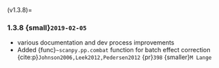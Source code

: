 (v1.3.8)=
### 1.3.8 {small}`2019-02-05`

- various documentation and dev process improvements
- Added {func}`~scanpy.pp.combat` function for batch effect correction {cite:p}`Johnson2006,Leek2012,Pedersen2012` {pr}`398` {smaller}`M Lange`
